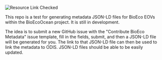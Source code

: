 ![Resource Link Checked](https://github.com/NOAA-CEFI-Portal/CEFI-info-hub-list/actions/workflows/gha_check_link_daily.yml/badge.svg)

This repo is a test for generating metadata JSON-LD files for BioEco EOVs within the BioEcoOcean project. It is still in development.

The idea is to submit a new GitHub issue with the "Contribute BioEco Metadata" issue template, fill in the fields, submit, and then a JSON-LD file will be generated for you. The link to that JSON-LD file can then be used to link the metadata to ODIS.
JSON-LD files should be able to be easily updated.
